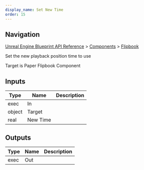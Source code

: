 ```yaml
---
display_name: Set New Time
order: 15
---
```

## Navigation

[Unreal Engine Blueprint API Reference](https://dev.epicgames.com/documentation/en-us/unreal-engine/BlueprintAPI) > [Components](https://dev.epicgames.com/documentation/en-us/unreal-engine/BlueprintAPI/Components) > [Flipbook](https://dev.epicgames.com/documentation/en-us/unreal-engine/BlueprintAPI/Components/Flipbook)

Set the new playback position time to use

Target is Paper Flipbook Component

## Inputs

| Type | Name | Description |
| --- | --- | --- |
| exec | In |  |
| object | Target |  |
| real | New Time |  |

## Outputs

| Type | Name | Description |
| --- | --- | --- |
| exec | Out |  |
